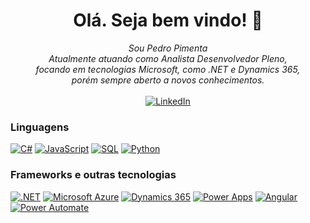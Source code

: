 <!--
### Olá. Seja bem vindo!
-->
<h1 align="center">Olá. Seja bem vindo! 👋</h1>
<p align="center">
  <i>
        Sou Pedro Pimenta<br>
        Atualmente atuando como Analista Desenvolvedor Pleno,<br>
        focando em tecnologias Microsoft, como .NET e Dynamics 365,<br>
        porém sempre aberto a novos conhecimentos.<br>
    </i><br>
    <a href="https://www.linkedin.com/in/pedro-henrique-nunes-pimenta-295127b7/" target="_blank">
        <img src="https://img.shields.io/badge/LinkedIn-blue?style=flat-square&logo=linkedin" alt="LinkedIn">
    </a>
</p>

### Linguagens
[![C#](https://img.shields.io/badge/C%23-black?style=for-the-badge&logo=csharp)](https://github.com/PedroHPepper)
[![JavaScript](https://img.shields.io/badge/javascript-black?style=for-the-badge&logo=javascript)](https://github.com/PedroHPepper)
[![SQL](https://img.shields.io/badge/sqlserver-black?style=for-the-badge&logo=microsoft-sql-server)](https://github.com/PedroHPepper)
[![Python](https://img.shields.io/badge/python-black?style=for-the-badge&logo=python)](https://github.com/PedroHPepper)

### Frameworks e outras tecnologias
[![.NET](https://img.shields.io/badge/.net-black?style=for-the-badge&logo=dotnet)](https://github.com/PedroHPepper)
[![Microsoft Azure](https://img.shields.io/badge/microsoft%20azure-black?style=for-the-badge&logo=microsoftazure)](https://github.com/PedroHPepper)
[![Dynamics 365](https://img.shields.io/badge/dynamics%20365-black?style=for-the-badge&logo=dynamics365)](https://github.com/PedroHPepper)
[![Power Apps](https://img.shields.io/badge/powerapps-black?style=for-the-badge&logo=powerapps)](https://github.com/PedroHPepper)
[![Angular](https://img.shields.io/badge/angular-black?style=for-the-badge&logo=angular)](https://github.com/PedroHPepper)
[![Power Automate](https://img.shields.io/badge/power%20automate-black?style=for-the-badge&logo=powerautomate)](https://github.com/PedroHPepper)

<!--
**PeterPepper/PeterPepper** is a ✨ _special_ ✨ repository because its `README.md` (this file) appears on your GitHub profile.

Here are some ideas to get you started:

- 🔭 I’m currently working on ...
- 🌱 I’m currently learning ...
- 👯 I’m looking to collaborate on ...
- 🤔 I’m looking for help with ...
- 💬 Ask me about ...
- 📫 How to reach me: ...
- 😄 Pronouns: ...
- ⚡ Fun fact: ...
-->
